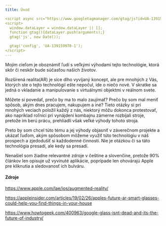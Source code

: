 ```yaml
---
title: Úvod

<script async src="https://www.googletagmanager.com/gtag/js?id=UA-139159970-1"></script>
<script>
  window.dataLayer = window.dataLayer || [];
  function gtag(){dataLayer.push(arguments);}
  gtag('js', new Date());

  gtag('config', 'UA-139159970-1');
</script>
---
```


Mojím cieľom je oboznámiť ľudí s veľkými výhodami tejto technológie, ktorá skôr či neskôr bude súčasťou našich životov.

Rozšírená realita(AR) je síce dlho vyvíjaný koncept, ale pre mnohých z Vás, ktorých ste o tejto technológií ešte nepočul, ide o niečo nové. V skratke sa jedná o vkladanie a manipulovanie s virtuálnymi objektmi v reálnom svete.

Môžete si povedať, prečo by ma to malo zaujímať? Prečo by som mal meniť spôsob, akým dnes pracujem, nakupujem a iné? Tieto otázky si pri mnohých veciach položil každý z nás, niektorý môžu dokonca protestovať, ako napríklad roľníci pri vynájdení kombajnu zámerne rozbíjali stroje, pretože im berú prácu, prehliadli však veľké výhody tohoto stroja.

Preto by som chcel túto tému a jej výhody objasniť v záverečnom projekte a ukázať ľuďom, akým spôsobom môžeme využiť túto technológiu v náš prospech a zjedodušiť si každodenné činnosti. Nie je otázkou či sa táto technológia presadí, ale kedy sa presadí.

Nenašiel som žiadne relevantné zdroje v češtine a slovenčine, pretože 90% článkov len opisuje už vyvinuté aplikácie, poprípade len ohovárajú Apple pre kliknutia a sledovanosť ich bulváru.

#### Zdroje

https://www.apple.com/lae/ios/augmented-reality/

https://appleinsider.com/articles/19/02/26/apples-future-ar-smart-glasses-could-help-you-find-things-in-your-house

https://www.howtogeek.com/400963/google-glass-isnt-dead-and-its-the-future-of-industry/

